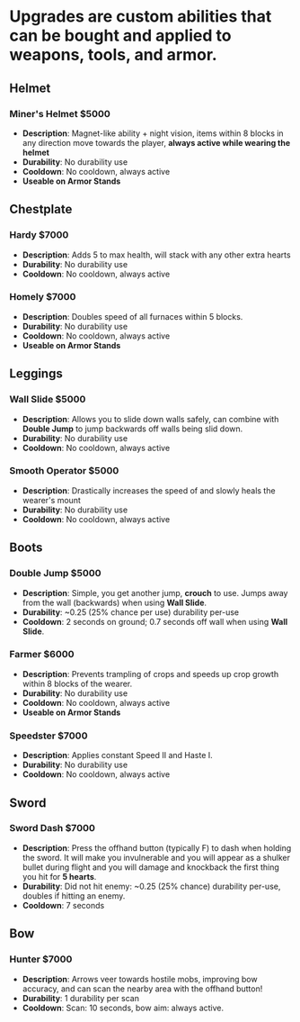 # Upgrades are custom abilities that can be bought and applied to weapons, tools, and armor.
## Helmet
### Miner's Helmet $5000
 - **Description**: Magnet-like ability + night vision, items within 8 blocks in any direction move towards the player, **always active while wearing the helmet**
 - **Durability**: No durability use
 - **Cooldown**: No cooldown, always active
 - **Useable on Armor Stands**
## Chestplate
### Hardy $7000
 - **Description**: Adds 5 to max health, will stack with any other extra hearts
 - **Durability**: No durability use
 - **Cooldown**: No cooldown, always active
### Homely $7000
 - **Description**: Doubles speed of all furnaces within 5 blocks.
 - **Durability**: No durability use
 - **Cooldown**: No cooldown, always active
 - **Useable on Armor Stands**
## Leggings
### Wall Slide $5000
 - **Description**: Allows you to slide down walls safely, can combine with **Double Jump** to jump backwards off walls being slid down.
 - **Durability**: No durability use
 - **Cooldown**: No cooldown, always active
### Smooth Operator $5000
 - **Description**: Drastically increases the speed of and slowly heals the wearer's mount
 - **Durability**: No durability use
 - **Cooldown**: No cooldown, always active
## Boots
### Double Jump $5000
 - **Description**: Simple, you get another jump, **crouch** to use. Jumps away from the wall (backwards) when using **Wall Slide**.
 - **Durability**: ~0.25 (25% chance per use) durability per-use
 - **Cooldown**: 2 seconds on ground; 0.7 seconds off wall when using **Wall Slide**.
### Farmer $6000
 - **Description**: Prevents trampling of crops and speeds up crop growth within 8 blocks of the wearer.
 - **Durability**: No durability use
 - **Cooldown**: No cooldown, always active
 - **Useable on Armor Stands**
### Speedster $7000
 - **Description**: Applies constant Speed II and Haste I.
 - **Durability**: No durability use
 - **Cooldown**: No cooldown, always active

## Sword
### Sword Dash $7000
 - **Description**: Press the offhand button (typically F) to dash when holding the sword. It will make you invulnerable and you will appear as a shulker bullet during flight and you will damage and knockback the first thing you hit for **5 hearts**.
 - **Durability**: Did not hit enemy: ~0.25 (25% chance) durability per-use, doubles if hitting an enemy.
 - **Cooldown**: 7 seconds
## Bow
### Hunter $7000
 - **Description**: Arrows veer towards hostile mobs, improving bow accuracy, and can scan the nearby area with the offhand button!
 - **Durability**: 1 durability per scan
 - **Cooldown**: Scan: 10 seconds, bow aim: always active.
